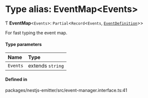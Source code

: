 # Type alias: EventMap<Events\>

Ƭ **EventMap**<`Events`\>: `Partial`<`Record`<`Events`, [`EventDefinition`](EventDefinition.md)\>\>

For fast typing the event map.

#### Type parameters

| Name | Type |
| :------ | :------ |
| `Events` | extends `string` |

#### Defined in

packages/nestjs-emitter/src/event-manager.interface.ts:41
